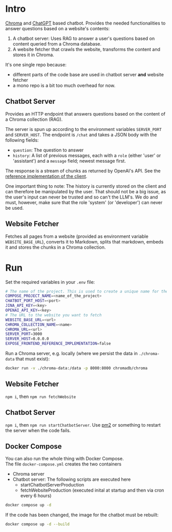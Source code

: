 # Intro

[Chroma](https://www.trychroma.com/) and [ChatGPT](https://chatgpt.com/) based chatbot. Provides
the needed functionalities to answer questions based on a website's contents:

1. A chatbot server: Uses RAG to answer a user's questions based on content queried from a Chroma
database. 
2. A website fetcher that crawls the website, transforms the content and stores it in Chroma.

It's one single repo because:
- different parts of the code base are used in chatbot server **and** website fetcher
- a mono repo is a bit too much overhead for now.

## Chatbot Server

Provides an HTTP endpoint that answers questions based on the content of a Chroma collection (RAG).

The server is spun up according to the environment variables `SERVER_PORT` and `SERVER_HOST`.
The endpoint is `/chat` and takes a JSON body with the following fields:

- `question`: The question to answer
- `history`: A list of previous messages, each with a `role` (either 'user' or 'assistant') and a
`message` field; newest message first.

The response is a stream of chunks as returned by OpenAI's API. See the [reference implementation
of the client](frontend/index.html). 

One important thing to note: The history is currently stored on the client and can therefore
be manipulated by the user. That should not be a big issue, as the user's input can never be
trusted and so can't the LLM's. We do and must, however, make sure that the role 'system' 
(or 'developer') can never be used.

## Website Fetcher

Fetches all pages from a website (provided as environment variable `WEBSITE_BASE_URL`), converts it
to Markdown, splits that markdown, embeds it and stores the chunks in a Chroma collection.

# Run

Set the required variables in your `.env` file:

```bash
# The name of the project. This is used to create a unique name for the docker images/container.
COMPOSE_PROJECT_NAME=<name_of_the_project>
CHATBOT_PORT_HOST=<port>
JINA_API_KEY=<key>
OPENAI_API_KEY=<key>
# The URL to the website you want to fetch
WEBSITE_BASE_URL=<url>
CHROMA_COLLECTION_NAME=<name>
CHROMA_URL=<url>
SERVER_PORT=3000
SERVER_HOST=0.0.0.0
EXPOSE_FRONTEND_REFERENCE_IMPLEMENTATION=false
```

Run a Chroma server, e.g. locally (where we persist the data in `./chroma-data` that must exist): 
```bash
docker run -v ./chroma-data:/data -p 8000:8000 chromadb/chroma
```

## Website Fetcher

`npm i`, then `npm run fetchWebsite`

## Chatbot Server

`npm i`, then `npm run startChatbotServer`. Use [pm2](https://www.npmjs.com/package/pm2) or
something to restart the server when the code fails.

## Docker Compose

You can also run the whole thing with Docker Compose.  
The file `docker-compose.yml` creates the two containers

- Chroma server
- Chatbot server: The following scripts are executed here
    - startChatbotServerProduction
    - fetchWebsiteProduction (executed inital at startup and then via cron every 6 hours)

```bash
docker compose up -d
```

If the code has been changed, the image for the chatbot must be rebuilt:

```bash
docker compose up -d --build
```

